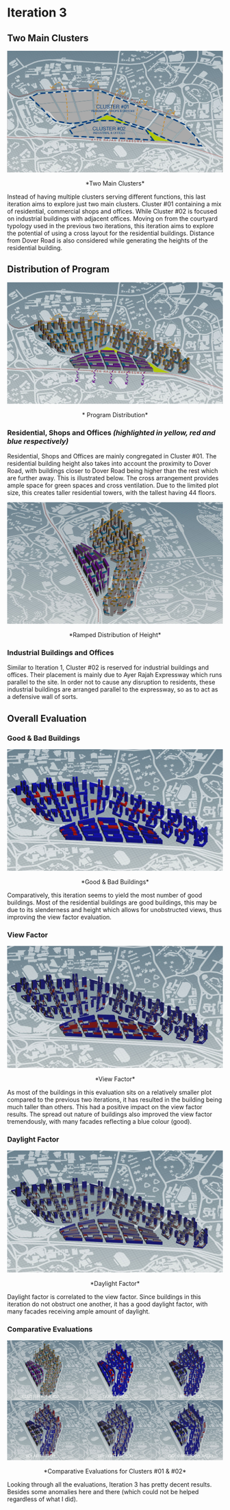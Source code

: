 # Iteration 3

## Two Main Clusters 
![](imgs/03-1.jpg)
<p align="center"> *Two Main Clusters* 
  
Instead of having multiple clusters serving different functions, this last iteration aims to explore just two main clusters. Cluster #01 containing a mix of residential, commercial shops and offices. While Cluster #02 is focused on industrial buildings with adjacent offices. Moving on from the courtyard typology used in the previous two iterations, this iteration aims to explore the potential of using  a cross layout for the residential buildings. Distance from Dover Road is also considered while generating the heights of the residential building.

## Distribution of Program
![](imgs/03-2.jpg)
<p align="center"> * Program Distribution* 

### Residential, Shops and Offices *(highlighted in yellow, red and blue respectively)*
Residential, Shops and Offices are mainly congregated in Cluster #01. The residential building height also takes into account the proximity to Dover Road, with buildings closer to Dover Road being higher than the rest which are further away. This is illustrated below. The cross arrangement provides ample space for green spaces and cross ventilation. Due to the limited plot size,  this creates taller residential towers, with the tallest having 44 floors. 

![](imgs/03-3.jpg)
<p align="center">  *Ramped Distribution of Height* 

### Industrial Buildings and Offices
Similar to Iteration 1, Cluster #02 is reserved for industrial buildings and offices. Their placement is mainly due to Ayer Rajah Expressway which runs parallel to the site. In order not to cause any disruption to residents, these industrial buildings are arranged parallel to the expressway, so as to act as a defensive wall of sorts. 

## Overall Evaluation

### Good & Bad Buildings

![](imgs/03-4.jpg)
<p align="center">  *Good & Bad Buildings* 

Comparatively, this iteration seems to yield the most number of good buildings. Most of the residential buildings are good buildings, this may be due to its slenderness and height which allows for unobstructed views, thus improving the view factor evaluation.

### View Factor
![](imgs/03-5.jpg)
<p align="center">  *View Factor* 
  
As most of the buildings in this evaluation sits on a relatively smaller plot compared to the previous two iterations, it has resulted in the building being much taller than others. This had a positive impact on the view factor results. The spread out nature of buildings also improved the view factor tremendously, with many facades reflecting a blue colour (good).

### Daylight Factor
![](imgs/03-6.jpg)
<p align="center">  *Daylight Factor* 

Daylight factor is correlated to the view factor. Since buildings in this iteration do not obstruct one another, it has a good daylight factor, with many facades receiving ample amount of daylight. 

### Comparative Evaluations
![](imgs/03-7.jpg)
<p align="center">  *Comparative Evaluations for Clusters #01 & #02* 
  
Looking through all the evaluations, Iteration 3 has pretty decent results. Besides some anomalies here and there (which could not be helped regardless of what I did).  





